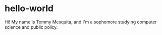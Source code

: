 # hello-world

Hi! My name is Tommy Mesquita, and I'm a sophomore studying computer science and public policy.

